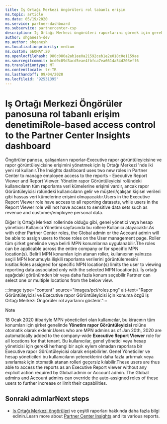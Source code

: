 ```yaml
---
title: İş Ortağı Merkezi öngörüleri rol tabanlı erişim
ms.topic: article
ms.date: 05/19/2020
ms.service: partner-dashboard
ms.subservice: partnercenter-csp
description: Iş Ortağı Merkezi öngörüleri raporlarını görmek için gereken belirli roller hakkında bilgi edinin. Bunlar, Executive rapor Görüntüleyicisi ve rapor görüntüleyicisinin rollerini içerir.
author: shganesh-dev
ms.author: shganesh
ms.localizationpriority: medium
ms.custom: SEOMAY.20
ms.openlocfilehash: 980c086a2ab1ee0a21592ceb1e2e018c0e1159ae
ms.sourcegitcommit: bcd0c09d3acd5eae4fbfca7ea6614a54d203eff6
ms.translationtype: MT
ms.contentlocale: tr-TR
ms.lasthandoff: 09/04/2020
ms.locfileid: "92531395"
---
```

# <a name="role-based-access-control-to-the-partner-center-insights-dashboard"></a><span data-ttu-id="26398-104">Iş Ortağı Merkezi Öngörüler panosuna rol tabanlı erişim denetimi</span><span class="sxs-lookup"><span data-stu-id="26398-104">Role-based access control to the Partner Center Insights dashboard</span></span>

<span data-ttu-id="26398-105">Öngörüler panosu, çalışanların raporlar-Executive rapor görüntüleyicisine ve rapor görüntüleyicisine erişimini yönetmek için Iş Ortağı Merkezi 'nde iki yeni rol kullanır.</span><span class="sxs-lookup"><span data-stu-id="26398-105">The Insights dashboard uses two new roles in Partner Center to manage employee access to the reports - Executive Report Viewer and Report Viewer.</span></span>  <span data-ttu-id="26398-106">Yönetim rapor Görüntüleyicisi rolündeki kullanıcıların tüm raporlama veri kümelerine erişimi vardır, ancak rapor Görüntüleyicisi rolündeki kullanıcıların gelir ve müşteri/çalışan kişisel verileri gibi hassas veri kümelerine erişimi olmayacaktır.</span><span class="sxs-lookup"><span data-stu-id="26398-106">Users in the Executive Report Viewer role have access to all reporting datasets, while users in the Report Viewer role will not have access to sensitive data sets such as revenue and customer/employee personal data.</span></span>  

<span data-ttu-id="26398-107">Diğer Iş Ortağı Merkezi rollerinde olduğu gibi, genel yönetici veya hesap yöneticisi Kullanıcı Yönetimi sayfasında bu rollere Kullanıcı atayacaktır.</span><span class="sxs-lookup"><span data-stu-id="26398-107">As with other Partner Center roles, the Global admin or the Account admin will be able to assign users to those roles on the User management page.</span></span> <span data-ttu-id="26398-108">Roller tüm şirket genelinde veya belirli MPN konumlarına uygulanabilir.</span><span class="sxs-lookup"><span data-stu-id="26398-108">The roles can be applicable across the entire company or for specific MPN location(s).</span></span> <span data-ttu-id="26398-109">Belirli MPN konumları için atanan roller, kullanıcının yalnızca seçili MPN konumuyla ilişkili raporlama verilerini görüntülemesini kısıtlar.</span><span class="sxs-lookup"><span data-stu-id="26398-109">Roles assigned for specific MPN location(s) limits the user to viewing reporting data associated only with the selected MPN location(s).</span></span> <span data-ttu-id="26398-110">İş ortağı aşağıdaki görünümden bir veya daha fazla konum seçebilir.</span><span class="sxs-lookup"><span data-stu-id="26398-110">Partner can select one or multiple locations from the below view.</span></span>

:::image type="content" source="images/pci/roles.png" alt-text="Rapor Görüntüleyicisi ve Executive rapor Görüntüleyicisi için konuma özgü Iş Ortağı Merkezi Öngörüler rol ayarlarını gösterir.":::

>[!Note]
> <span data-ttu-id="26398-112">18 Ocak 2020 itibariyle MPN yöneticileri olan kullanıcılar, bu kiracının tüm konumları için şirket genelinde **Yönetim rapor Görüntüleyicisi** rolüne otomatik olarak eklenir.</span><span class="sxs-lookup"><span data-stu-id="26398-112">Users who are MPN admins as of Jan 20th, 2020 are automatically added to the company-wide **Executive Report Viewer** role for all locations for that tenant.</span></span> <span data-ttu-id="26398-113">Bu kullanıcılar, genel yönetici veya hesap yöneticisi için gerekli herhangi bir açık eylem olmadan raporlara bir Executive rapor Görüntüleyicisi olarak erişebilirler. Genel Yöneticiler ve hesap yöneticileri bu kullanıcıların yeteneklerini daha fazla artırmak veya sınırlamak için otomatik atanan rolleri geçersiz kılabilir.</span><span class="sxs-lookup"><span data-stu-id="26398-113">These users are thus able to access the reports as an Executive Report viewer without any explicit action required by Global admin or Account admin. The Global admins and Account admins can override the auto-assigned roles of these users to further increase or limit their capabilities.</span></span>

## <a name="next-steps"></a><span data-ttu-id="26398-114">Sonraki adımlar</span><span class="sxs-lookup"><span data-stu-id="26398-114">Next steps</span></span>

- <span data-ttu-id="26398-115">[Iş Ortağı Merkezi öngörüleri](partner-center-insights.md) ve çeşitli raporları hakkında daha fazla bilgi edinin.</span><span class="sxs-lookup"><span data-stu-id="26398-115">Learn more about [Partner Center Insights](partner-center-insights.md) and its various reports.</span></span>
